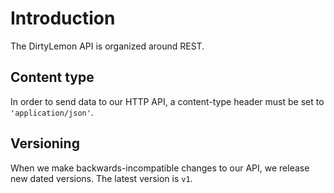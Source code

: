 # Introduction

The DirtyLemon API is organized around REST.

## Content type

In order to send data to our HTTP API, a content-type header must be set to `'application/json'`.

## Versioning

When we make backwards-incompatible changes to our API, we release new dated versions. The latest version is `v1`.
